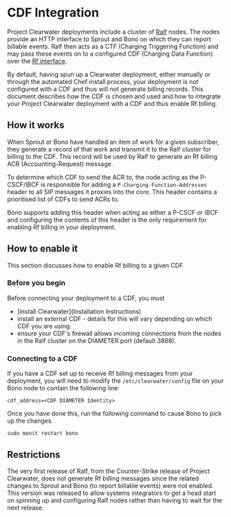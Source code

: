 # CDF Integration

Project Clearwater deployments include a cluster of [Ralf](https://github.com/Metaswitch/ralf) nodes.  The nodes provide an HTTP interface to Sprout and Bono on which they can report billable events.  Ralf then acts as a CTF (Charging Triggering Function) and may pass these events on to a configured CDF (Charging Data Function) over the [Rf interface](http://www.3gpp.org/DynaReport/32299.htm).

By default, having spun up a Clearwater deployment, either manually or through the automated Chef install process, your deployment is not configured with a CDF and thus will not generate billing records.  This document describes how the CDF is chosen and used and how to integrate your Project Clearwater deployment with a CDF and thus enable Rf billing.

## How it works

When Sprout or Bono have handled an item of work for a given subscriber, they generate a record of that work and transmit it to the Ralf cluster for billing to the CDF.  This record will be used by Ralf to generate an Rf billing ACR (Accounting-Request) message.

To determine which CDF to send the ACR to, the node acting as the P-CSCF/IBCF is responsible for adding a `P-Charging-Function-Addresses` header to all SIP messages it proxies into the core.  This header contains a prioritised list of CDFs to send ACRs to.

Bono supports adding this header when acting as either a P-CSCF or IBCF and configuring the contents of this header is the only requirement for enabling Rf billing in your deployment.

## How to enable it

This section discusses how to enable Rf billing to a given CDF.

### Before you begin

Before connecting your deployment to a CDF, you must

*   [install Clearwater](Installation Instructions)
*   install an external CDF - details for this will vary depending on which CDF you are using.
*   ensure your CDF's firewall allows incoming connections from the nodes in the Ralf cluster on the DIAMETER port (default 3868).
 
### Connecting to a CDF

If you have a CDF set up to receive Rf billing messages from your deployment, you will need to modify the `/etc/clearwater/config` file on your Bono node to contain the following line:

    cdf_address=<CDF DIAMETER Identity>

Once you have done this, run the following command to cause Bono to pick up the changes.

    sudo monit restart bono

## Restrictions

The very first release of Ralf, from the Counter-Strike release of Project Clearwater, does not generate Rf billing messages since the related changes to Sprout and Bono (to report billable events) were not enabled.  This version was released to allow systems integrators to get a head start on spinning up and configuring Ralf nodes rather than having to wait for the next release.